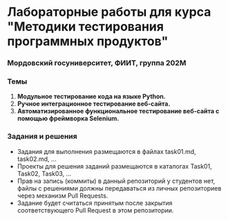 # Лабораторные работы для курса "Методики тестирования программных продуктов"
### Мордовский госуниверситет, ФИИТ, группа 202М

### Темы
1. **Модульное тестирование кода на языке Python.**
2. **Ручное интеграционное тестирование веб-сайта.**
2. **Автоматизированное функциональное тестирование веб-сайта с помощью фреймворка Selenium.**

### Задания и решения
* Задания для выполнения размещаются в файлах task01.md, task02.md, ...
* Проекты для решения заданий размещаются в каталогах Task01, Task02, Task03, ...
* Прав на запись (коммиты) в данный репозиторий у студентов нет, файлы с решениями должны передаваться из личных репозиториев через механизм Pull Requests.
* Задание будет считаться принятым после закрытия соответствующего Pull Request в этом репозитории.

